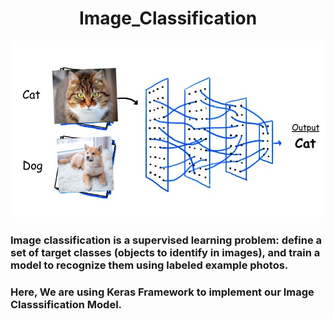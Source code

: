 # <div align="center"> Image_Classification </div>
<p align="center">
  <img src="image.jpg">

### Image classification is a supervised learning problem: define a set of target classes (objects to identify in images), and train a model to recognize them using labeled example photos.

### Here, We are using Keras Framework to implement our Image Classsification Model.
